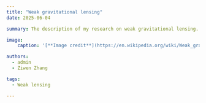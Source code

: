 ```yaml
---
title: "Weak gravitational lensing"
date: 2025-06-04

summary: The description of my research on weak gravitational lensing.

image:
    caption: '[**Image credit**](https://en.wikipedia.org/wiki/Weak_gravitational_lensing)'

authors:
  - admin
  - Ziwen Zhang

tags:
  - Weak lensing

---
```


<script defer src="https://cdn.commento.io/js/commento.js"></script>
<div id="commento"></div>
